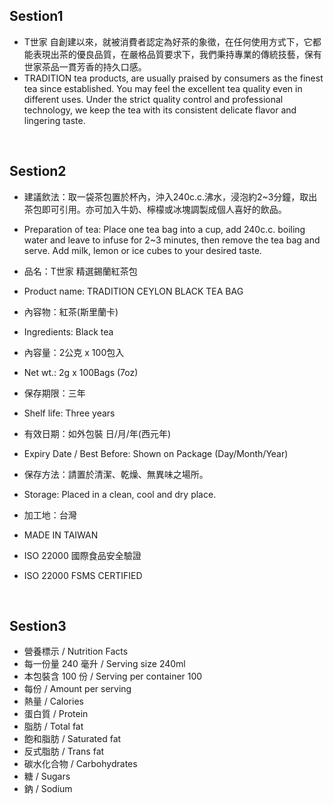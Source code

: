 
## Sestion1
- T世家 自創建以來，就被消費者認定為好茶的象徵，在任何使用方式下，它都能表現出茶的優良品質，在嚴格品質要求下，我們秉持專業的傳統技藝，保有世家茶品一貫芳香的持久口感。
- TRADITION tea products, are usually praised by consumers as the finest tea since established. You may feel the excellent tea quality even in different uses. Under the strict quality control and professional technology, we keep the tea with its consistent delicate flavor and lingering taste.

<br>

## Sestion2
- 建議飲法：取一袋茶包置於杯內，沖入240c.c.沸水，浸泡約2~3分鐘，取出茶包即可引用。亦可加入牛奶、檸檬或冰塊調製成個人喜好的飲品。
- Preparation of tea: Place one tea bag into a cup, add 240c.c. boiling water and leave to infuse for 2~3 minutes, then remove the tea bag and serve. Add milk, lemon or ice cubes to your desired taste.

- 品名：T世家 精選錫蘭紅茶包
- Product name: TRADITION CEYLON BLACK TEA BAG

- 內容物：紅茶(斯里蘭卡)
- Ingredients: Black tea

- 內容量：2公克 x 100包入
- Net wt.: 2g x 100Bags (7oz)

- 保存期限：三年
- Shelf life: Three years

- 有效日期：如外包裝 日/月/年(西元年)
- Expiry Date / Best Before: Shown on Package (Day/Month/Year)

- 保存方法：請置於清潔、乾燥、無異味之場所。
- Storage: Placed in a clean, cool and dry place.

- 加工地：台灣
- MADE IN TAIWAN

- ISO 22000 國際食品安全驗證
- ISO 22000 FSMS CERTIFIED

<br>

## Sestion3
- 營養標示 / Nutrition Facts
- 每一份量 240 毫升 / Serving size 240ml
- 本包裝含 100 份 / Serving per container 100
- 每份 / Amount per serving
- 熱量 / Calories
- 蛋白質 / Protein
- 脂肪 / Total fat
- 飽和脂肪 / Saturated fat
- 反式脂肪 / Trans fat
- 碳水化合物 / Carbohydrates
- 糖 / Sugars
- 鈉 / Sodium
